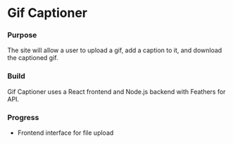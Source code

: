 # Gif Captioner

### Purpose
The site will allow a user to upload a gif, add a caption to it, and download the captioned gif.

### Build
Gif Captioner uses a React frontend and Node.js backend with Feathers for API.

### Progress
* Frontend interface for file upload

